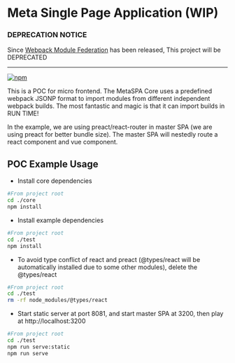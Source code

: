 # Meta Single Page Application (WIP)

### DEPRECATION NOTICE

Since [Webpack Module Federation](https://webpack.js.org/concepts/module-federation/) has been released, This project will be DEPRECATED

---

[![npm](https://img.shields.io/npm/v/@metaspa/core.svg)](https://www.npmjs.com/package/@metaspa/core)

This is a POC for micro frontend. The MetaSPA Core uses a predefined webpack JSONP format to import modules from different independent webpack builds. The most fantastic and magic is that it can import builds in RUN TIME!

In the example, we are using preact/react-router in master SPA (we are using preact for better bundle size). The master SPA will nestedly route a react component and vue component.

## POC Example Usage

-   Install core dependencies

```bash
#From project root
cd ./core
npm install
```

-   Install example dependencies

```bash
#From project root
cd ./test
npm install
```

-   To avoid type conflict of react and preact (@types/react will be automatically installed due to some other modules), delete the @types/react

```bash
#From project root
cd ./test
rm -rf node_modules/@types/react
```

-   Start static server at port 8081, and start master SPA at 3200, then play at http://localhost:3200

```bash
#From project root
cd ./test
npm run serve:static
npm run serve
```
